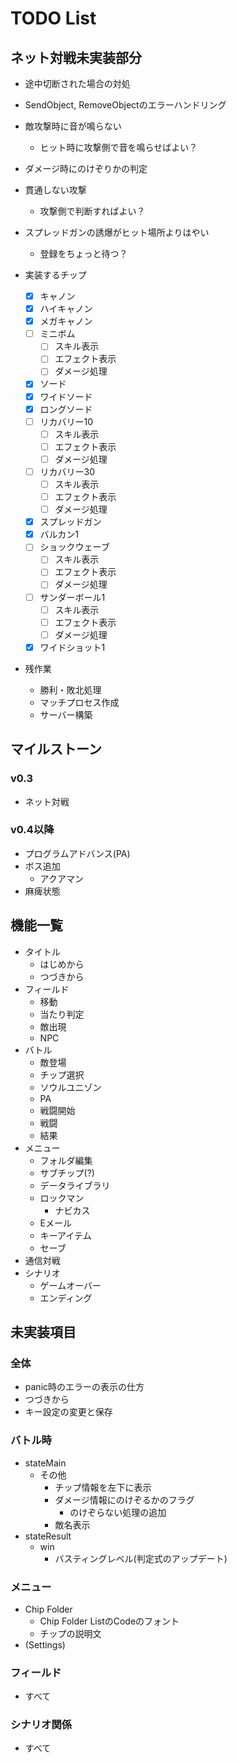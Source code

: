 # TODO List

## ネット対戦未実装部分

- 途中切断された場合の対処
- SendObject, RemoveObjectのエラーハンドリング
- 敵攻撃時に音が鳴らない
  - ヒット時に攻撃側で音を鳴らせばよい？
- ダメージ時にのけぞりかの判定
- 貫通しない攻撃
  - 攻撃側で判断すればよい？
- スプレッドガンの誘爆がヒット場所よりはやい
  - 登録をちょっと待つ？

- 実装するチップ
  - [x] キャノン
  - [x] ハイキャノン
  - [x] メガキャノン
  - [ ] ミニボム
    - [ ] スキル表示
    - [ ] エフェクト表示
    - [ ] ダメージ処理
  - [x] ソード
  - [x] ワイドソード
  - [x] ロングソード
  - [ ] リカバリー10
    - [ ] スキル表示
    - [ ] エフェクト表示
    - [ ] ダメージ処理
  - [ ] リカバリー30
    - [ ] スキル表示
    - [ ] エフェクト表示
    - [ ] ダメージ処理
  - [x] スプレッドガン
  - [x] バルカン1
  - [ ] ショックウェーブ
    - [ ] スキル表示
    - [ ] エフェクト表示
    - [ ] ダメージ処理
  - [ ] サンダーボール1
    - [ ] スキル表示
    - [ ] エフェクト表示
    - [ ] ダメージ処理
  - [x] ワイドショット1

- 残作業
  - 勝利・敗北処理
  - マッチプロセス作成
  - サーバー構築

## マイルストーン

### v0.3

- ネット対戦

### v0.4以降

- プログラムアドバンス(PA)
- ボス追加
  - アクアマン
- 麻痺状態

## 機能一覧

- タイトル
  - はじめから
  - つづきから
- フィールド
  - 移動
  - 当たり判定
  - 敵出現
  - NPC
- バトル
  - 敵登場
  - チップ選択
  - ソウルユニゾン
  - PA
  - 戦闘開始
  - 戦闘
  - 結果
- メニュー
  - フォルダ編集
  - サブチップ(?)
  - データライブラリ
  - ロックマン
    - ナビカス
  - Eメール
  - キーアイテム
  - セーブ
- 通信対戦
- シナリオ
  - ゲームオーバー
  - エンディング

## 未実装項目

### 全体

- panic時のエラーの表示の仕方
- つづきから
- キー設定の変更と保存

### バトル時

- stateMain
  - その他
    - チップ情報を左下に表示
    - ダメージ情報にのけぞるかのフラグ
      - のけぞらない処理の追加
    - 敵名表示
- stateResult
  - win
    - バスティングレベル(判定式のアップデート)

### メニュー

- Chip Folder
  - Chip Folder ListのCodeのフォント
  - チップの説明文
- (Settings)

### フィールド

- すべて

### シナリオ関係

- すべて
